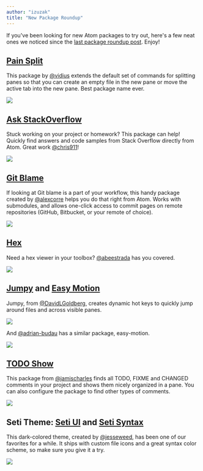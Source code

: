 ```yaml
---
author: "izuzak"
title: "New Package Roundup"
---
```


If you've been looking for new Atom packages to try out, here's a few neat ones we noticed since the [last package roundup post](/blog/2014/06/23/new-package-roundup). Enjoy!

<!--more-->

## [Pain Split](https://atom.io/packages/pain-split)

This package by [@vidius](https://github.com/vidius) extends the default set of commands for splitting panes so that you can create an empty file in the new pane or move the active tab into the new pane. Best package name ever.

![](https://cloud.githubusercontent.com/assets/38924/3859514/6ee3358c-1f19-11e4-9fd3-4514936025e8.gif)

## [Ask StackOverflow](https://atom.io/packages/ask-stack)

Stuck working on your project or homework? This package can help! Quickly find answers and code samples from Stack Overflow directly from Atom. Great work [@chris911](https://github.com/chris911)!

![](/assets/images/camo.githubusercontent.com/7d9fd80bdfa175b81e07ba28905dc4afc28bfd84/687474703a2f2f692e696d6775722e636f6d2f796e5a6c4f41542e676966)

## [Git Blame](https://atom.io/packages/git-blame)

If looking at Git blame is a part of your workflow, this handy package created by [@alexcorre](https://github.com/alexcorre) helps you do that right from Atom. Works with submodules, and allows one-click access to commit pages on remote repositories (GitHub, Bitbucket, or your remote of choice).

![](/assets/images/raw.githubusercontent.com/alexcorre/git-blame/master/images/screen-shot.png)

## [Hex](https://atom.io/packages/hex)

Need a hex viewer in your toolbox? [@abeestrada](https://github.com/abeestrada) has you covered.

![](https://cloud.githubusercontent.com/assets/7937/2545687/a57ab926-b61e-11e3-9460-40b6733313bc.gif)

## [Jumpy](https://atom.io/packages/jumpy) and [Easy Motion](https://atom.io/packages/easy-motion)

Jumpy, from [@DavidLGoldberg](https://github.com/DavidLGoldberg), creates dynamic hot keys to quickly jump around files and across visible panes.

![](/assets/images/raw.githubusercontent.com/DavidLGoldberg/jumpy/master/_images/jumpy.gif)

And [@adrian-budau](https://github.com/adrian-budau) has a similar package, easy-motion.

![](https://cloud.githubusercontent.com/assets/38924/3845557/ea7a8144-1e53-11e4-9945-7848b221fd21.gif)

## [TODO Show](https://atom.io/packages/todo-show)

This package from [@jamischarles](https://github.com/jamischarles) finds all TODO, FIXME and CHANGED comments in your project and shows them nicely organized in a pane. You can also configure the package to find other types of comments.

![](https://cloud.githubusercontent.com/assets/38924/3846231/c7713a2e-1e5a-11e4-9a3b-076c0f837e52.png)

## Seti Theme: [Seti UI](https://atom.io/themes/seti-ui) and [Seti Syntax](https://atom.io/themes/seti-syntax)

This dark-colored theme, created by [@jesseweed](https://github.com/jesseweed), has been one of our favorites for a while. It ships with custom file icons and a great syntax color scheme, so make sure you give it a try.

![](/assets/images/github.com/jesseweed/seti-ui/raw/master/screenshot.png)
